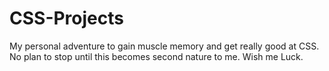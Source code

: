 # CSS-Projects
My personal adventure to gain muscle memory and get really good at CSS. No plan to stop until this becomes second nature to me. Wish me Luck. 
